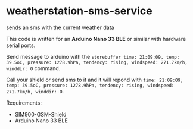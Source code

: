 # weatherstation-sms-service
sends an sms with the current weather data

This code is written for an **Arduino Nano 33 BLE** or similar with hardware serial ports.

Send message to arduino with the `storebuffer time: 21:09:09, temp: 39.5oC, pressure: 1278.9hPa, tendency: rising, windspeed: 271.7km/h, winddir: O` command.

Call your shield or send sms to it and it will repond with `time: 21:09:09, temp: 39.5oC, pressure: 1278.9hPa, tendency: rising, windspeed: 271.7km/h, winddir: O`.

Requirements:
* SIM900-GSM-Shield
* Arduino Nano 33 BLE